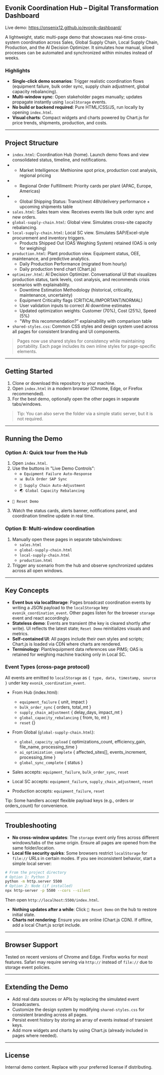 ## Evonik Coordination Hub – Digital Transformation Dashboard

Live demo: https://onsenix12.github.io/evonik-dashboard/

A lightweight, static multi-page demo that showcases real-time cross-system coordination across Sales, Global Supply Chain, Local Supply Chain, Production, and the AI Decision Optimizer. It simulates how manual, siloed processes can be automated and synchronized within minutes instead of weeks.

### Highlights
- **Single-click demo scenarios**: Trigger realistic coordination flows (equipment failure, bulk order sync, supply chain adjustment, global capacity rebalancing).
- **Multi-window sync**: Open stakeholder pages manually; updates propagate instantly using `localStorage` events.
- **No build or backend required**: Pure HTML/CSS/JS, run locally by opening `index.html`.
- **Visual charts**: Compact widgets and charts powered by Chart.js for price trends, shipments, production, and costs.

---

## Project Structure
- `index.html`: Coordination Hub (home). Launch demo flows and view consolidated status, timeline, and notifications.
-   - Market Intelligence: Methionine spot price, production cost analysis, regional pricing
-   - Regional Order Fulfillment: Priority cards per plant (APAC, Europe, Americas)
-   - Global Shipping Status: Transit/next 48h/delivery performance + upcoming shipments table
- `sales.html`: Sales team view. Receives events like bulk order sync and new orders.
- `global-supply-chain.html`: Global view. Simulates cross-site capacity rebalancing.
- `local-supply-chain.html`: Local SC view. Simulates SAP/Excel-style procurement and inventory triggers.
    - Products Shipped Out (OAS Weighing System) retained (OAS is only for weighing)
- `production.html`: Plant production view. Equipment status, OEE, maintenance, and predictive analytics.
    - Daily Production Performance (migrated from hourly)
    - Daily production trend chart (Chart.js)
- `optimizer.html`: AI Decision Optimizer. Conversational UI that visualizes production status, tank levels, cost analysis, and recommends crisis scenarios with explainability.
    - Downtime Estimation Methodology (historical, criticality, maintenance, uncertainty)
    - Equipment Criticality flags (CRITICAL/IMPORTANT/NORMAL)
    - User validation inputs to correct AI downtime estimates
    - Updated optimization weights: Customer (70%), Cost (25%), Speed (5%)
    - "Why this recommendation?" explainability with comparison table
- `shared-styles.css`: Common CSS styles and design system used across all pages for consistent branding and UI components.

> Pages now use shared styles for consistency while maintaining portability. Each page includes its own inline styles for page-specific elements.

---

## Getting Started
1. Clone or download this repository to your machine.
2. Open `index.html` in a modern browser (Chrome, Edge, or Firefox recommended).
3. For the best demo, optionally open the other pages in separate tabs/windows.

> Tip: You can also serve the folder via a simple static server, but it is not required.

---

## Running the Demo
### Option A: Quick tour from the Hub
1. Open `index.html`.
2. Use the buttons in "Live Demo Controls":
   - `⚙️ Equipment Failure Auto-Response`
   - `📊 Bulk Order SAP Sync`
   - `🔄 Supply Chain Auto-Adjustment`
   - `🌏 Global Capacity Rebalancing`
  - `🔄 Reset Demo`
3. Watch the status cards, alerts banner, notifications panel, and coordination timeline update in real time.

### Option B: Multi-window coordination
1. Manually open these pages in separate tabs/windows:
   - `sales.html`
   - `global-supply-chain.html`
   - `local-supply-chain.html`
   - `production.html`
2. Trigger any scenario from the hub and observe synchronized updates across all open windows.

---

## Key Concepts
- **Event bus via localStorage**: Pages broadcast coordination events by writing a JSON payload to the `localStorage` key `evonik_coordination_event`. Other pages listen for the browser `storage` event and react accordingly.
- **Stateless demo**: Events are transient (the key is cleared shortly after write). UI reflects the latest state; `Reset Demo` reinitializes visuals and metrics.
- **Self-contained UI**: All pages include their own styles and scripts; Chart.js is loaded via CDN where charts are rendered.
- **Terminology**: Plant/equipment data references use PIMS; OAS is retained for weighing machine tracking only in Local SC.

### Event Types (cross-page protocol)
All events are emitted to `localStorage` as `{ type, data, timestamp, source }` under key `evonik_coordination_event`.

- From Hub (index.html):
  - `equipment_failure` { unit, impact }
  - `bulk_order_sync` { orders, total_mt }
  - `supply_chain_adjustment` { delay_days, impact_mt }
  - `global_capacity_rebalancing` { from, to, mt }
  - `reset` {}

- From Global (`global-supply-chain.html`):
  - `global_capacity_upload` { optimizations_count, efficiency_gain, file_name, processing_time }
  - `ai_optimization_complete` { affected_sites[], events_increment, processing_time }
  - `global_sync_complete` { status }

- Sales accepts: `equipment_failure`, `bulk_order_sync`, `reset`
- Local SC accepts: `equipment_failure`, `supply_chain_adjustment`, `reset`
- Production accepts: `equipment_failure`, `reset`

Tip: Some handlers accept flexible payload keys (e.g., orders or orders_count) for convenience.

---

## Troubleshooting
 
- **No cross-window updates**: The `storage` event only fires across different windows/tabs of the same origin. Ensure all pages are opened from the same folder/location.
- **Local file security quirks**: Some browsers restrict `localStorage` for `file://` URLs in certain modes. If you see inconsistent behavior, start a simple local server:

```bash
# From the project directory
# Option 1: Python 3
python -m http.server 5500
# Option 2: Node (if installed)
npx http-server -p 5500 --cors --silent
```

Then open `http://localhost:5500/index.html`.

- **Nothing updates after a while**: Click `🔄 Reset Demo` on the hub to restore initial state.
- **Charts not rendering**: Ensure you are online (Chart.js CDN). If offline, add a local Chart.js script include.

---

## Browser Support
Tested on recent versions of Chrome and Edge. Firefox works for most features. Safari may require serving via `http://` instead of `file://` due to storage event policies.

---

## Extending the Demo
- Add real data sources or APIs by replacing the simulated event broadcasters.
- Customize the design system by modifying `shared-styles.css` for consistent branding across all pages.
- Persist event history by storing an array of events instead of transient keys.
- Add more widgets and charts by using Chart.js (already included in pages where needed).

---

## License
Internal demo content. Replace with your preferred license if distributing.
